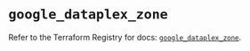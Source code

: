 # `google_dataplex_zone`

Refer to the Terraform Registry for docs: [`google_dataplex_zone`](https://registry.terraform.io/providers/hashicorp/google/6.7.0/docs/resources/dataplex_zone).
